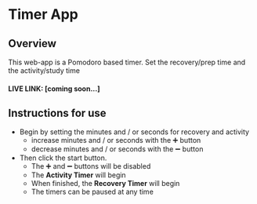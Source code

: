 # Timer App

## Overview

This web-app is a Pomodoro based timer.
Set the recovery/prep time and the activity/study time 

#### LIVE LINK: [coming soon...]

## Instructions for use
- Begin by setting the minutes and / or seconds for recovery and activity
  - increase minutes and / or seconds with the ➕ button
  - decrease minutes and / or seconds with the ➖ button
- Then click the start button.
  - The ➕ and ➖ buttons will be disabled
  - The __Activity Timer__ will begin
  - When finished, the __Recovery Timer__ will begin
  - The timers can be paused at any time
